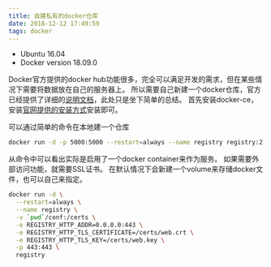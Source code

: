 ```yaml
---
title: 自建私有的docker仓库
date: 2018-12-12 17:49:59
tags: docker
---
```

* Ubuntu 16.04
* Docker version 18.09.0

Docker官方提供的docker hub功能很多，完全可以满足开发的需求，但在某些情况下需要将数据放在自己的服务器上。
所以需要自己新建一个docker仓库，官方已经提供了详细的[说明文档](https://docs.docker.com/registry/deploying/)，此处只是坐下简单的总结。
首先安装docker-ce，安装[官网提供的安装方式](https://docs.docker.com/install/linux/docker-ce/ubuntu/#upgrade-docker-ce)安装即可。

可以通过简单的命令在本地建一个仓库
```bash
docker run -d -p 5000:5000 --restart=always --name registry registry:2
```
从命令中可以看出实际是启用了一个docker container来作为服务。
如果需要外部访问功能，就需要SSL证书。
在默认情况下会新建一个volume来存储docker文件，也可以自己来指定。
```bash
docker run -d \
  --restart=always \
  --name registry \
  -v `pwd`/conf:/certs \
  -e REGISTRY_HTTP_ADDR=0.0.0.0:443 \
  -e REGISTRY_HTTP_TLS_CERTIFICATE=/certs/web.crt \
  -e REGISTRY_HTTP_TLS_KEY=/certs/web.key \
  -p 443:443 \
  registry
```